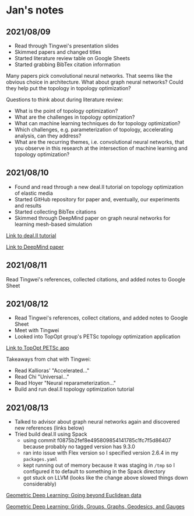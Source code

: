 # Jan's notes


## 2021/08/09

* Read through Tingwei's presentation slides
* Skimmed papers and changed titles
* Started literature review table on Google Sheets
* Started grabbing BibTex citation information

Many papers pick convolutional neural networks.
That seems like the obvious choice in architecture.
What about graph neural networks?
Could they help put the topology in topology optimization?

Questions to think about during literature review:

* What is the point of topology optimization?
* What are the challenges in topology optimization?
* What can machine learning techniques do for topology optimization?
* Which challenges, e.g. parameterization of topology, accelerating analysis, can they address?
* What are the recurring themes, i.e. convolutional neural networks, that you observe in this research at the intersection of machine learning and topology optimization?


## 2021/08/10

* Found and read through a new deal.II tutorial on topology optimization of elastic media
* Started GitHub repository for paper and, eventually, our experiments and results
* Started collecting BibTex citations
* Skimmed through DeepMind paper on graph neural networks for learning mesh-based simulation

[Link to deal.II tutorial](https://www.dealii.org/current/doxygen/deal.II/step_79.html)

[Link to DeepMind paper](https://sites.google.com/view/meshgraphnets)


## 2021/08/11

Read Tingwei's references, collected citations, and added notes to Google Sheet


## 2021/08/12

* Read Tingwei's references, collect citations, and added notes to Google Sheet
* Meet with Tingwei
* Looked into TopOpt group's PETSc topology optimization application

[Link to TopOpt PETSc app](https://www.topopt.mek.dtu.dk/Apps-and-software/Large-scale-topology-optimization-code-using-PETSc)

Takeaways from chat with Tingwei:

* Read Kallioras' "Accelerated..."
* Read Chi "Universal..."
* Read Hoyer "Neural reparameterization..."
* Build and run deal.II topology optimization tutorial


## 2021/08/13

* Talked to advisor about graph neural networks again and discovered new references (links below) 
* Tried build deal.II using Spack
  * using commit f0875b2fef8e495809854141785c1fc7f5d86407 because probably no tagged version has 9.3.0
  * ran into issue with Flex version so I specified version 2.6.4 in my `packages.yaml`
  * kept running out of memory because it was staging in `/tmp` so I configured it to default to something in the Spack directory
  * got stuck on LLVM (looks like the change above slowed things down considerably)

[Geometric Deep Learning: Going beyond Euclidean data](https://doi.org/10.1109/MSP.2017.2693418)

[Geometric Deep Learning: Grids, Groups, Graphs, Geodesics, and Gauges](https://arxiv.org/abs/2104.13478)
